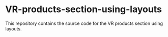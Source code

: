 # VR-products-section-using-layouts
This repository contains the source code for the VR products section using layouts.
